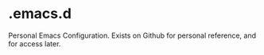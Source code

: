 # .emacs.d

Personal Emacs Configuration.  Exists on Github for personal reference, and for access later.
